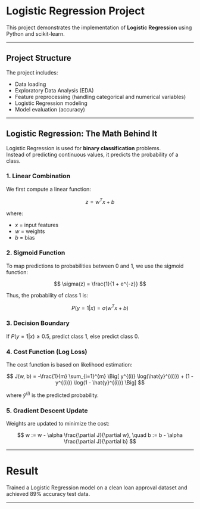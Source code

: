 # Logistic Regression Project

This project demonstrates the implementation of **Logistic Regression** using Python and scikit-learn.

---

## Project Structure
The project includes:
- Data loading
- Exploratory Data Analysis (EDA)
- Feature preprocessing (handling categorical and numerical variables)
- Logistic Regression modeling
- Model evaluation (accuracy)

---

## Logistic Regression: The Math Behind It

Logistic Regression is used for **binary classification** problems.  
Instead of predicting continuous values, it predicts the probability of a class.

### 1. Linear Combination  
We first compute a linear function:  

$$ z = w^T x + b $$

where:  
- $x$ = input features  
- $w$ = weights  
- $b$ = bias  

### 2. Sigmoid Function  
To map predictions to probabilities between 0 and 1, we use the sigmoid function:  

$$ \sigma(z) = \frac{1}{1 + e^{-z}} $$

Thus, the probability of class 1 is:  

$$ P(y=1|x) = \sigma(w^T x + b) $$

### 3. Decision Boundary  
If $P(y=1|x) \geq 0.5$, predict class 1, else predict class 0.

### 4. Cost Function (Log Loss)  
The cost function is based on likelihood estimation:  

$$ J(w, b) = -\frac{1}{m} \sum_{i=1}^{m} \Big[ y^{(i)} \log(\hat{y}^{(i)}) + (1 - y^{(i)}) \log(1 - \hat{y}^{(i)}) \Big] $$

where $\hat{y}^{(i)}$ is the predicted probability.

### 5. Gradient Descent Update  
Weights are updated to minimize the cost:  

$$ w := w - \alpha \frac{\partial J}{\partial w}, \quad b := b - \alpha \frac{\partial J}{\partial b} $$

---

# Result

Trained a Logistic Regression model on a clean loan approval dataset and achieved 89% accuracy test data.

---